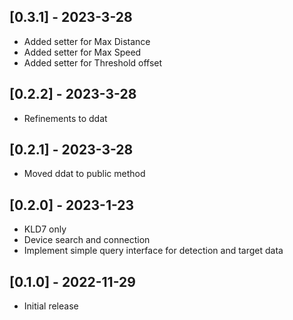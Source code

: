 ## [0.3.1] - 2023-3-28

- Added setter for Max Distance
- Added setter for Max Speed
- Added setter for Threshold offset

## [0.2.2] - 2023-3-28

- Refinements to ddat

## [0.2.1] - 2023-3-28

- Moved ddat to public method

## [0.2.0] - 2023-1-23

- KLD7 only
- Device search and connection
- Implement simple query interface for detection and target data

## [0.1.0] - 2022-11-29

- Initial release

